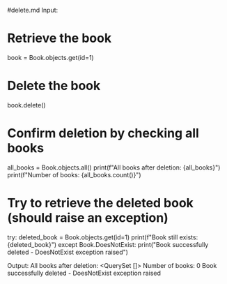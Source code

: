 #delete.md
Input:
# Retrieve the book
book = Book.objects.get(id=1)

# Delete the book
book.delete()

# Confirm deletion by checking all books
all_books = Book.objects.all()
print(f"All books after deletion: {all_books}")
print(f"Number of books: {all_books.count()}")

# Try to retrieve the deleted book (should raise an exception)
try:
    deleted_book = Book.objects.get(id=1)
    print(f"Book still exists: {deleted_book}")
except Book.DoesNotExist:
    print("Book successfully deleted - DoesNotExist exception raised")


Output:
All books after deletion: <QuerySet []>
Number of books: 0
Book successfully deleted - DoesNotExist exception raised
